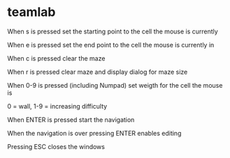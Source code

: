 # teamlab

When s is pressed set the starting point to the cell the mouse is currently

When e is pressed set the end point to the cell the mouse is currently in

When c is pressed clear the maze

When r is pressed clear maze and display dialog for maze size

When 0-9 is pressed (including Numpad) set weigth for the cell the mouse is

0 = wall, 1-9 = increasing difficulty

When ENTER is pressed start the navigation

When the navigation is over pressing ENTER enables editing

Pressing ESC closes the windows
